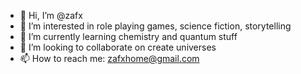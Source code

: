 - 👋 Hi, I’m @zafx
- 👀 I’m interested in role playing games, science fiction, storytelling
- 🌱 I’m currently learning chemistry and quantum stuff
- 💞️ I’m looking to collaborate on create universes
- 📫 How to reach me: zafxhome@gmail.com

<!---
zafx/zafx is a ✨ special ✨ repository because its `README.md` (this file) appears on your GitHub profile.
You can click the Preview link to take a look at your changes.
--->
